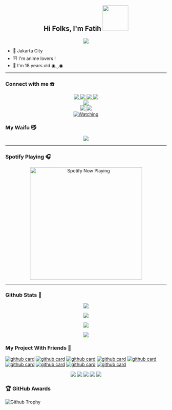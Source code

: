 <h2 align="center">Hi Folks, I'm Fatih <img src="https://user-images.githubusercontent.com/1303154/88677602-1635ba80-d120-11ea-84d8-d263ba5fc3c0.gif" width="80px" alt=""><br></h2>
<p align="center">
  <img src="https://c.tenor.com/owx4Hlt5V8kAAAAC/loli-cute.gif" />
</p>

<p align="center">

- 🌆 Jakarta City
- ⛩️ I'm anime lovers !
- 🤠 I'm 18 years old ◉‿◉
</p>

------
### Connect with me ☎️
<p align="center">
  <a href="https://instagram.com/fatdho"><img src="https://img.shields.io/badge/Instagram-E4405F?style=for-the-badge&logo=instagram&logoColor=white"/> 
  <a href="https://wa.me/6287783072018"><img src="https://img.shields.io/badge/WhatsApp-25D366?style=for-the-badge&logo=whatsapp&logoColor=white" />
  <a href="https://www.facebook.com/m.fatdho"><img src="https://img.shields.io/badge/Facebook-%234267B2.svg?&style=for-the-badge&logo=facebook&logoColor=white" />
  <a href="https://t.me/fatdho"><img src="https://img.shields.io/badge/Telegram-%230088cc.svg?&style=for-the-badge&logo=telegram&logoColor=white" /> <br>
  <a href="https://youtube.com/channel/UCD_w05gKF5F_5BNPABShNyQ"><img src="https://img.shields.io/badge/YouTube-fatih arridho-ff0000?style=for-the-badge&logo=youtube&logoColor=ff0000&link=https://youtube.com/channel/UCD_w05gKF5F_5BNPABShNyQ" /><br>
  <a name=FatihArridho&label=VIEWS&style=flat-square&color=orange" />
  <a href="https://github.com/fatiharridho"><img src="https://img.shields.io/badge/-GitHub-black?style=flat-square&logo=github" /> 
  <a href="https://youtube.com/channel/UCD_w05gKF5F_5BNPABShNyQ"><img src="https://img.shields.io/youtube/channel/subscribers/UCD_w05gKF5F_5BNPABShNyQ?style=social" /> <br>
  <a href="https://komarev.com/ghpvc/?username=fatiharridho&color=blue&style=flat-square&label=Profile+Views"><img title="Watching" src="https://komarev.com/ghpvc/?username=fatiharridho&color=green&style=flat-square&label=Profile+View"></a>
</p>

### My Waifu 😼
<p align="center">
  <img src="https://telegra.ph/file/ee07cffd31ecbbea12bbf.png" />
</p>

------

### Spotify Playing 🎧

<p align="center">
  <a href="https://open.spotify.com/user/nf3xjkwb8gsuq2b0t8bimjt58" target="_blank"><img src="https://now-playing-on-spotify.vercel.app/api/spotify" alt="Spotify Now Playing" width="350"/></a>
</p>

------

### Github Stats 🚀

<p align="center"><a href="https://github.com/fatiharridho"><img src="https://github-readme-stats.vercel.app/api?username=fatiharridho&show_icons=true&theme=radical"></a></p>
<p align="center"><a href="https://github.com/fatiharridho"><img src="https://github-readme-stats.vercel.app/api/top-langs/?username=fatiharridho&theme=radical&layout=compact"></a></p> 
<p align="center"><a href="https://github.com/FatihArridho"><img src="https://github-readme-streak-stats.herokuapp.com/?user=FatihArridho&theme=radical&hide_border=false&date_format=%5BY%20%5DM%20j"></a></p>
<p align="center"><a href="https://github.com/FatihArridho"><img src="https://github-profile-trophy.vercel.app/?username=FatihArridho&theme=juicyfresh&row=4&column=5"></a></p>


### My Project With Friends 🔭
<a href="https://github.com/FatihArridho/brutal">![github card](https://github-readme-stats.vercel.app/api/pin/?username=fatiharridho&repo=brutal&theme=dark)</a>
<a href="https://github.com/DikaArdnt/Hisoka-Morou">![github card](https://github-readme-stats.vercel.app/api/pin/?username=dikaardnt&repo=hisoka-morou&theme=nightowl)</a>
<a href="https://github.com/zhwzein/Killua-Zoldyck">![github card](https://github-readme-stats.vercel.app/api/pin/?username=zhwzein&repo=killua-zoldyck&theme=dark)</a>
<a href="https://github.com/WhiskeySockets/Baileys">![github card](https://github-readme-stats.vercel.app/api/pin/?username=WhiskeySockets&repo=baileys&theme=nightowl)</a>
<a href="https://github.com/zeeoneofficial/Alphabot-Md">![github card](https://github-readme-stats.vercel.app/api/pin/?username=zeeoneofficial&repo=alphabot-md&theme=dark)</a>
<a href="https://github.com/FatihArridho/islamiah">![github card](https://github-readme-stats.vercel.app/api/pin/?username=fatiharridho&repo=islamiah&theme=nightowl)</a>
<a href="https://github.com/FatihArridho/pramuka">![github card](https://github-readme-stats.vercel.app/api/pin/?username=fatiharridho&repo=pramuka&theme=dark)</a>
<a href="https://github.com/FatihArridho/brainly.co.id">![github card](https://github-readme-stats.vercel.app/api/pin/?username=fatiharridho&repo=brainly.co.id&theme=nightowl)</a>
<a href="https://github.com/Hisoka-Morrou/hisoka-baileys">![github card](https://github-readme-stats.vercel.app/api/pin/?username=hisoka-morrou&repo=hisoka-baileys&theme=dark)</a>

<p align="center">
    <img src="https://img.shields.io/badge/OS-Linux-blue?&logo=Linux" />
    <img src="https://img.shields.io/badge/OS-Windows-blue?&logo=Windows" />
    <img src="https://img.shields.io/badge/IDE-Xcode-blue?&logo=xcode" />
    <img src="https://img.shields.io/badge/Text%20Editor-Visual%20Studio%20Code-blue?&logo=visual%20studio%20code&logoColor=blue" />
    <img src="https://img.shields.io/badge/Sublime%20Text-gray?&logo=Sublime-Text" />
</p>

### 🏆 <b>GitHub Awards</b></br>

![Github Trophy](https://github-profile-trophy.vercel.app/?username=fatiharridho)
